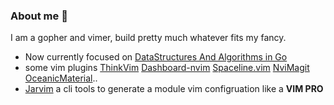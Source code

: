 ### About me 👋

 I am a gopher and vimer, build pretty much whatever fits my fancy.
 
-  Now currently focused  on [DataStructures And Algorithms in Go](https://github.com/glepnir/DataStructuresAndAlgorithms-Go)
-  some vim plugins [ThinkVim](https://github.com/hardcoreplayers/ThinkVim) [Dashboard-nvim](https://github.com/hardcoreplayers/dashboard-nvim) [Spaceline.vim](https://github.com/hardcoreplayers/spaceline.vim) [NviMagit](https://github.com/hardcoreplayers/nvimagit) [OceanicMaterial](https://github.com/hardcoreplayers/oceanic-material)..
-  [Jarvim](https://github.com/glepnir/jarvim)  a cli tools to generate a module vim configruation like a **VIM PRO**



